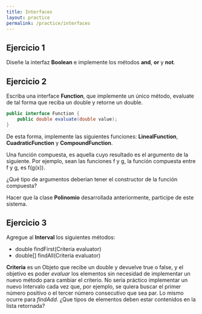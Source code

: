 ```yaml
---
title: Interfaces
layout: practice
permalink: /practice/interfaces
---
```


## Ejercicio 1
Diseñe la interfaz **Boolean** e implemente los métodos **and**, **or** y **not**.

## Ejercicio 2
Escriba una interface **Function**, que implemente un único método, evaluate de tal forma
que reciba un double y retorne un double.

```java
public interface Function {
    public double evaluate(double value);
}
```

De esta forma, implemente las siguientes funciones: **LinealFunction**, **CuadraticFunction** y **CompoundFunction**.

Una función compuesta, es aquella cuyo resultado es el argumento de la siguiente. 
Por ejemplo, sean las funciones f y g, la función compuesta entre f y g, es f(g(x)).

¿Qué tipo de argumentos deberían tener el constructor de la función compuesta?

Hacer que la clase **Polinomio** desarrollada anteriormente, participe de este sistema.

## Ejercicio 3
Agregue al **Interval** los siguientes métodos:
* double findFirst(Criteria evaluator)
* double[] findAll(Criteria evaluator)

**Criteria** es un Objeto que recibe un double y devuelve true o false, y el objetivo es poder
_evaluar_ los elementos sin necesidad de implementar un nuevo método para cambiar el criterio.
No sería práctico implementar un nuevo Intervalo cada vez que, por ejemplo, se quiera buscar
el primer número positivo o el tercer número consecutivo que sea par. 
Lo mismo ocurre para _findAdd_. ¿Que tipos de elementos deben estar contenidos en la lista retornada?

[//]: # (## Ejercicio 4)

[//]: # (Crea una interfaz llamada **Notification** que defina un método `sendNotification&#40;&#41;`. Luego, implementa esta interfaz con las siguientes clases:)

[//]: # (* **PushNotification**: Simula el envío de una notificación push. )

[//]: # (* **EmailNotification**: Simula el envío de una notificación por correo electrónico.)

[//]: # (* **SmsNotification**: Simula el envío de una notificación por mensaje SMS.)

[//]: # ()
[//]: # (Crear una clase **User** que tenga atributos como `nombre`, `email` y un booleano `hasAppInstalled` para indicar si el usuario tiene la aplicación instalada.)

[//]: # (Desde el **NotificationService** se deberá enviar al usuario una notificación push &#40;si tiene la app instalada&#41;, un SMS &#40;si tiene número de teléfono&#41;, o un correo &#40;si solo tiene email&#41;.)